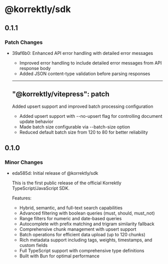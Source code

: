 # @korrektly/sdk

## 0.1.1

### Patch Changes

- 39af6b0: Enhanced API error handling with detailed error messages

  - Improved error handling to include detailed error messages from API response body
  - Added JSON content-type validation before parsing responses

  ***

  ## "@korrektly/vitepress": patch

  Added upsert support and improved batch processing configuration

  - Added upsert support with --no-upsert flag for controlling document update behavior
  - Made batch size configurable via --batch-size option
  - Reduced default batch size from 120 to 80 for better reliability

## 0.1.0

### Minor Changes

- eda585d: Initial release of @korrektly/sdk

  This is the first public release of the official Korrektly TypeScript/JavaScript SDK.

  Features:

  - Hybrid, semantic, and full-text search capabilities
  - Advanced filtering with boolean queries (must, should, must_not)
  - Range filters for numeric and date-based queries
  - Autocomplete with prefix matching and trigram similarity fallback
  - Comprehensive chunk management with upsert support
  - Batch operations for efficient data upload (up to 120 chunks)
  - Rich metadata support including tags, weights, timestamps, and custom fields
  - Full TypeScript support with comprehensive type definitions
  - Built with Bun for optimal performance
